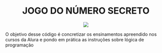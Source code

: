 <h1 align="center"> JOGO DO NÚMERO SECRETO </h1>
<p align="center">
<img loading="lazy" src="http://img.shields.io/static/v1?label=STATUS&message=EM%20DESENVOLVIMENTO&color=GREEN&style=for-the-badge"/>
</p>

O objetivo desse código é concretizar os ensinamentos apreendido nos cursos da Alura e pondo em prática as instruções sobre lógica de programação  

